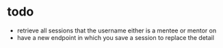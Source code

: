 # todo

* retrieve all sessions that the username either is a mentee or mentor on
* have a new endpoint in which you save a session to replace the detail


